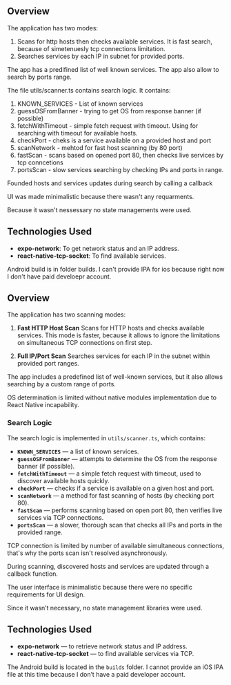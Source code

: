 ## Overview

The application has two modes:

1. Scans for http hosts then checks available services. It is fast search, because of simetenuesly tcp connections limitation.
2. Searches services by each IP in subnet for provided ports.

The app has a predifined list of well known services.
The app also allow to search by ports range.

The file utils/scanner.ts contains search logic.
It contains:

1. KNOWN_SERVICES - List of known services
2. guessOSFromBanner - trying to get OS from response banner (if possible)
3. fetchWithTimeout - simple fetch request with timeout. Using for searching with timeout for available hosts.
4. checkPort - cheks is a service available on a provided host and port
5. scanNetwork - mehtod for fast host scanning (by 80 port)
6. fastScan - scans based on opened port 80, then checks live services by tcp conncetions
7. portsScan - slow services searching by checking IPs and ports in range.

Founded hosts and services updates during search by calling a callback

UI was made minimalistic because there wasn't any requarments.

Because it wasn't nessessary no state managements were used.

## Technologies Used

- **expo-network**: To get network status and an IP address.
- **react-native-tcp-socket**: To find available services.

Android build is in folder builds.
I can't provide IPA for ios because right now I don't have paid develoepr account.

## Overview

The application has two scanning modes:

1. **Fast HTTP Host Scan**
   Scans for HTTP hosts and checks available services. This mode is faster, because it allows to ignore the limitations on simultaneous TCP connections on first step.

2. **Full IP/Port Scan**
   Searches services for each IP in the subnet within provided port ranges.

The app includes a predefined list of well-known services, but it also allows searching by a custom range of ports.

OS determination is limited without native modules implementation due to React Native incapability.

### Search Logic

The search logic is implemented in `utils/scanner.ts`, which contains:

- **`KNOWN_SERVICES`** — a list of known services.
- **`guessOSFromBanner`** — attempts to determine the OS from the response banner (if possible).
- **`fetchWithTimeout`** — a simple fetch request with timeout, used to discover available hosts quickly.
- **`checkPort`** — checks if a service is available on a given host and port.
- **`scanNetwork`** — a method for fast scanning of hosts (by checking port 80).
- **`fastScan`** — performs scanning based on open port 80, then verifies live services via TCP connections.
- **`portsScan`** — a slower, thorough scan that checks all IPs and ports in the provided range.

TCP connection is limited by number of available simultaneous connections, that's why the ports scan isn't resolved asynchronously.

During scanning, discovered hosts and services are updated through a callback function.

The user interface is minimalistic because there were no specific requirements for UI design.

Since it wasn’t necessary, no state management libraries were used.

## Technologies Used

- **expo-network** — to retrieve network status and IP address.
- **react-native-tcp-socket** — to find available services via TCP.

The Android build is located in the `builds` folder.
I cannot provide an iOS IPA file at this time because I don’t have a paid developer account.
